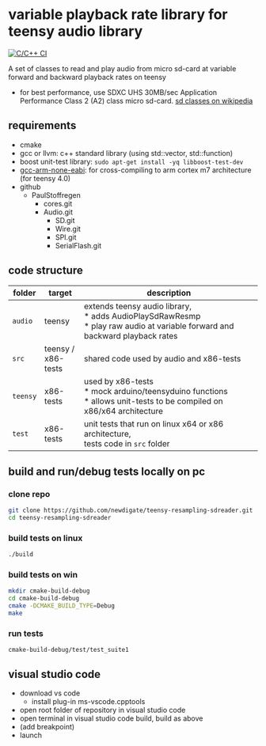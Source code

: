 # variable playback rate library for teensy audio library
[![C/C++ CI](https://github.com/newdigate/teensy-resampling-sdreader/workflows/C/C++%20CI/badge.svg) ](https://github.com/newdigate/teensy-resampling-sdreader/actions)

A set of classes to read and play audio from micro sd-card at variable forward and backward playback rates on teensy
* for best performance, use SDXC UHS 30MB/sec Application Performance Class 2 (A2) class micro sd-card. [sd classes on wikipedia](https://en.wikipedia.org/wiki/SD_card#cite_ref-93) 

## requirements
  * cmake
  * gcc or llvm: c++ standard library (using std::vector, std::function)
  * boost unit-test library: ```sudo apt-get install -yq libboost-test-dev```
  * [gcc-arm-none-eabi](https://developer.arm.com/-/media/Files/downloads/gnu-rm/9-2019q4/RC2.1): for cross-compiling to arm cortex m7 architecture (for teensy 4.0)
  * github
    * PaulStoffregen
      * cores.git
      * Audio.git
        * SD.git
        * Wire.git
        * SPI.git
        * SerialFlash.git
        
## code structure

| folder | target             | description                                                                                                            |
|--------|--------------------|------------------------------------------------------------------------------------------------------------------------|
| ```audio```  | teensy             | extends teensy audio library,<br/> * adds AudioPlaySdRawResmp<br/> * play raw audio at variable forward and backward playback rates |
| ```src```    | teensy / <br/>x86-tests | shared code used by audio and x86-tests                                                                               |
| ```teensy``` | x86-tests          | used by x86-tests <br/> * mock arduino/teensyduino functions <br/> * allows unit-tests to be compiled on x86/x64 architecture  |
| ```test```   | x86-tests          | unit tests that run on linux x64 or x86 architecture, <br/> tests code in ```src``` folder         |
  
## build and run/debug tests locally on pc
### clone repo
``` sh
git clone https://github.com/newdigate/teensy-resampling-sdreader.git
cd teensy-resampling-sdreader
```
### build tests on linux
``` sh
./build
```
### build tests on win
``` sh
mkdir cmake-build-debug
cd cmake-build-debug
cmake -DCMAKE_BUILD_TYPE=Debug
make
```
### run tests
```
cmake-build-debug/test/test_suite1
```

## visual studio code
  * download vs code
    * install plug-in ms-vscode.cpptools
  * open root folder of repository in visual studio code
  * open terminal in visual studio code build, build as above
  * (add breakpoint)
  * launch
